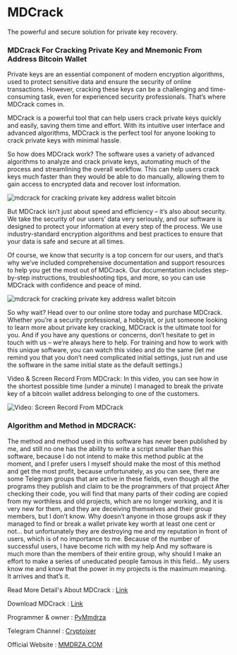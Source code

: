 # MDCrack


The powerful and secure solution for private key recovery.


### MDCrack For Cracking Private Key and Mnemonic From Address Bitcoin Wallet


Private keys are an essential component of modern encryption algorithms, used to protect sensitive data and ensure the security of online transactions. However, cracking these keys can be a challenging and time-consuming task, even for experienced security professionals. That’s where MDCrack comes in.

MDCrack is a powerful tool that can help users crack private keys quickly and easily, saving them time and effort. With its intuitive user interface and advanced algorithms, MDCrack is the perfect tool for anyone looking to crack private keys with minimal hassle.

So how does MDCrack work? The software uses a variety of advanced algorithms to analyze and crack private keys, automating much of the process and streamlining the overall workflow. This can help users crack keys much faster than they would be able to do manually, allowing them to gain access to encrypted data and recover lost information.

![mdcrack for cracking private key address wallet bitcoin](https://raw.githubusercontent.com/Pymmdrza/MDCrack/mainx/Media/Main_01.png 'mdcrack for cracking private key address wallet bitcoin')

But MDCrack isn’t just about speed and efficiency – it’s also about security. We take the security of our users’ data very seriously, and our software is designed to protect your information at every step of the process. We use industry-standard encryption algorithms and best practices to ensure that your data is safe and secure at all times.

Of course, we know that security is a top concern for our users, and that’s why we’ve included comprehensive documentation and support resources to help you get the most out of MDCrack. Our documentation includes step-by-step instructions, troubleshooting tips, and more, so you can use MDCrack with confidence and peace of mind.

![mdcrack for cracking private key address wallet bitcoin](https://raw.githubusercontent.com/Pymmdrza/MDCrack/mainx/Media/Main_Silent.png 'mdcrack for cracking private key address wallet bitcoin')

So why wait? Head over to our online store today and purchase MDCrack. Whether you’re a security professional, a hobbyist, or just someone looking to learn more about private key cracking, MDCrack is the ultimate tool for you. And if you have any questions or concerns, don’t hesitate to get in touch with us – we’re always here to help. For training and how to work with this unique software, you can watch this video and do the same (let me remind you that you don’t need complicated initial settings, just run and use the software in the same initial state as the default settings.)

Video & Screen Record From MDCrack:
In this video, you can see how in the shortest possible time (under a minute) I managed to break the private key of a bitcoin wallet address belonging to one of the customers.

![Video: Screen Record From MDCrack](https://videopress.com/v/GMKaAEFn)

### Algorithm and Method in MDCRACK:

The method and method used in this software has never been published by me, and still no one has the ability to write a script smaller than this software, because I do not intend to make this method public at the moment, and I prefer users I myself should make the most of this method and get the most profit, because unfortunately, as you can see, there are some Telegram groups that are active in these fields, even though all the programs they publish and claim to be the programmers of that project After checking their code, you will find that many parts of their coding are copied from my worthless and old projects, which are no longer working, and it is very new for them, and they are deceiving themselves and their group members, but I don’t know. Why doesn’t anyone in those groups ask if they managed to find or break a wallet private key worth at least one cent or not… but unfortunately they are destroying me and my reputation in front of users, which is of no importance to me. Because of the number of successful users, I have become rich with my help And my software is much more than the members of their entire group, why should I make an effort to make a series of uneducated people famous in this field… My users know me and know that the power in my projects is the maximum meaning. It arrives and that’s it.


Read More Detail's About MDCrack : [Link](https://mmdrza.com/mdcrack-the-ultimate-tool-for-cracking-private-keys/)


Download MDCrack : [Link](https://mmdrza.com/product/mdcrack/)

Programmer & owner : [PyMmdrza](https://t.me/MrPyMmdrza)

Telegram Channel : [Cryptoixer](https://t.me/cryptoixer)

Official Website : [MMDRZA.COM](https://mmdrza.com)



